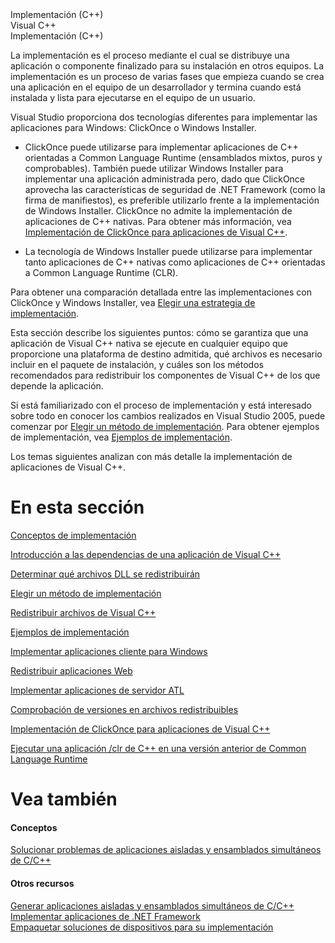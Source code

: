 <link type="text/css" rel="Stylesheet" href="branding1.css" />
  <body class="primary-mtps-offline-document">
    <yiri> Implementación (C++)</yiri>
    <div class="topic" xmlns:mtps="http://msdn2.microsoft.com/mtps" xmlns="http://www.w3.org/1999/xhtml">
      <div class="majorTitle" xmlns:asp="http://msdn2.microsoft.com/asp">Visual C++<!----></div>
      <div class="title" xmlns:asp="http://msdn2.microsoft.com/asp">Implementación (C++)<!----></div>
      <!--Content type: DocStudio. Transform: devdiv2mtps.xslt.-->
      <div id="mainSection"> <div id="mainBody">  <p /> <p>La implementación es el proceso mediante el cual se distribuye una aplicación o componente finalizado para su instalación en otros equipos. La implementación es un proceso de varias fases que empieza cuando se crea una aplicación en el equipo de un desarrollador y termina cuando está instalada y lista para ejecutarse en el equipo de un usuario.</p> <p>Visual Studio proporciona dos tecnologías diferentes para implementar las aplicaciones para Windows: ClickOnce o Windows Installer.</p> <ul><li> <p>
          ClickOnce puede utilizarse para implementar aplicaciones de C++ orientadas a Common Language Runtime (ensamblados mixtos, puros y comprobables). También puede utilizar Windows Installer para implementar una aplicación administrada pero, dado que ClickOnce aprovecha las características de seguridad de .NET Framework (como la firma de manifiestos), es preferible utilizarlo frente a la implementación de Windows Installer. ClickOnce no admite la implementación de aplicaciones de C++ nativas. Para obtener más información, vea <span class="linkTerms"><a class="mtps-external-link" href="https://msdn.microsoft.com/es-es/library/ms235287(v=vs.80).aspx">Implementación de ClickOnce para aplicaciones de Visual C++</a></span>.</p> </li><li> <p>La tecnología de Windows Installer puede utilizarse para implementar tanto aplicaciones de C++ nativas como aplicaciones de C++ orientadas a Common Language Runtime (CLR).</p> </li></ul> <p>Para obtener una comparación detallada entre las implementaciones con ClickOnce y Windows Installer, vea <span class="linkTerms"><a class="mtps-external-link" href="https://msdn.microsoft.com/es-es/library/e2444w33(v=vs.80).aspx">Elegir una estrategia de implementación</a></span>.</p> <p>Esta sección describe los siguientes puntos: cómo se garantiza que una aplicación de Visual C++ nativa se ejecute en cualquier equipo que proporcione una plataforma de destino admitida, qué archivos es necesario incluir en el paquete de instalación, y cuáles son los métodos recomendados para redistribuir los componentes de Visual C++ de los que depende la aplicación.</p> <p>Si está familiarizado con el proceso de implementación y está interesado sobre todo en conocer los cambios realizados en Visual Studio 2005, puede comenzar por <span class="linkTerms"><a class="mtps-external-link" href="https://msdn.microsoft.com/es-es/library/ms235316(v=vs.80).aspx">Elegir un método de implementación</a></span>. Para obtener ejemplos de implementación, vea <span class="linkTerms"><a class="mtps-external-link" href="https://msdn.microsoft.com/es-es/library/ms235285(v=vs.80).aspx">Ejemplos de implementación</a></span>.</p> <p>Los temas siguientes analizan con más detalle la implementación de aplicaciones de Visual C++.</p> <h1 class="heading">En esta sección</h1><div id="inThisSectionSection" class="seeAlsoNoToggleSection">  <p> <span class="linkTerms"><a class="mtps-external-link" href="https://msdn.microsoft.com/es-es/library/ms235314(v=vs.80).aspx">Conceptos de implementación</a></span> </p> <p> <span class="linkTerms"><a class="mtps-external-link" href="https://msdn.microsoft.com/es-es/library/ms235265(v=vs.80).aspx">Introducción a las dependencias de una aplicación de Visual C++</a></span> </p> <p> <span class="linkTerms"><a class="mtps-external-link" href="https://msdn.microsoft.com/es-es/library/8kche8ah(v=vs.80).aspx">Determinar qué archivos DLL se redistribuirán</a></span> </p> <p> <span class="linkTerms"><a class="mtps-external-link" href="https://msdn.microsoft.com/es-es/library/ms235316(v=vs.80).aspx">Elegir un método de implementación</a></span> </p> <p> <span class="linkTerms"><a class="mtps-external-link" href="https://msdn.microsoft.com/es-es/library/ms235299(v=vs.80).aspx">Redistribuir archivos de Visual C++</a></span> </p> <p> <span class="linkTerms"><a class="mtps-external-link" href="https://msdn.microsoft.com/es-es/library/ms235285(v=vs.80).aspx">Ejemplos de implementación</a></span> </p> <p> <span class="linkTerms"><a class="mtps-external-link" href="https://msdn.microsoft.com/es-es/library/ms235297(v=vs.80).aspx">Implementar aplicaciones cliente para Windows</a></span> </p> <p> <span class="linkTerms"><a class="mtps-external-link" href="https://msdn.microsoft.com/es-es/library/fzc0zf7a(v=vs.80).aspx">Redistribuir aplicaciones Web</a></span> </p> <p> <span class="linkTerms"><a class="mtps-external-link" href="https://msdn.microsoft.com/es-es/library/5c0w6xxx(v=vs.80).aspx">Implementar aplicaciones de servidor ATL</a></span> </p> <p> <span class="linkTerms"><a class="mtps-external-link" href="../yw3yyscd_es-es_vs.80/yw3yyscd.html">Comprobación de versiones en archivos redistribuibles</a></span> </p> <p> <span class="linkTerms"><a class="mtps-external-link" href="https://msdn.microsoft.com/es-es/library/ms235287(v=vs.80).aspx">Implementación de ClickOnce para aplicaciones de Visual C++</a></span> </p> <p> <span class="linkTerms"><a class="mtps-external-link" href="https://msdn.microsoft.com/es-es/library/b5z5s0zf(v=vs.80).aspx">Ejecutar una aplicación /clr de C++ en una versión anterior de Common Language Runtime</a></span> </p>  </div><h1 class="heading"><span id="seeAlsoNoToggle">Vea también</span></h1><div id="seeAlsoSection" class="seeAlsoNoToggleSection"><h4 class="subHeading">Conceptos</h4><span class="linkTerms"><a class="mtps-external-link" href="https://msdn.microsoft.com/es-es/library/ms235342(v=vs.80).aspx">Solucionar problemas de aplicaciones aisladas y ensamblados simultáneos de C/C++</a></span><br /><h4 class="subHeading">Otros recursos</h4><span class="linkTerms"><a class="mtps-external-link" href="https://msdn.microsoft.com/es-es/library/ms235532(v=vs.80).aspx">Generar aplicaciones aisladas y ensamblados simultáneos de C/C++</a></span><br /><span class="linkTerms"><a class="mtps-external-link" href="https://msdn.microsoft.com/es-es/library/6hbb4k3e(v=vs.80).aspx">Implementar aplicaciones de .NET Framework</a></span><br /><span class="linkTerms"><a class="mtps-external-link" href="https://msdn.microsoft.com/es-es/library/ms228783(v=vs.80).aspx">Empaquetar soluciones de dispositivos para su implementación</a></span><br /><br /></div></div>  </div>
    </div>
  </body>
</html>
